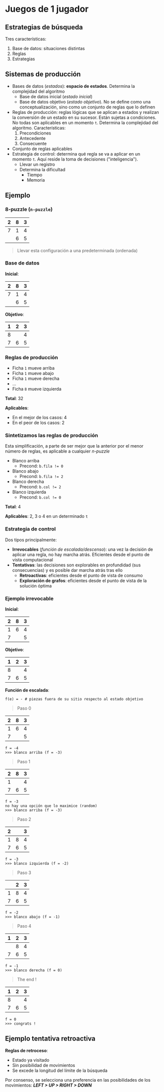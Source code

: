 # Juegos de 1 jugador

## Estrategias de búsqueda

Tres características:

1. Base de datos: situaciones distintas
1. Reglas
1. Estrategias

## Sistemas de producción

- Bases de datos (*estados*): __espacio de estados__. Determina la complejidad del algoritmo
	- Base de datos inicial (*estado inicial*)
	- Base de datos objetivo (*estado objetivo*). No se define como una conceptualización, sino como un conjunto de reglas que lo definen
- Reglas de producción: reglas lógicas que se aplican a estados y realizan la conversión de un estado en su sucesor. Están sujetas a condiciones. No todas son aplicables en un momento `t`. Determina la complejidad del algoritmo. Características:
	1. Precondiciones
	1. Antecedente
	1. Consecuente
- Conjunto de reglas aplicables
- Estrategia de control: determina qué regla se va a aplicar en un momento `t`. Aquí reside la toma de decisiones ("inteligencia").
	- Llevar un registro
	- Determina la dificultad
		- Tiempo
		- Memoria

## Ejemplo

### 8-puzzle (`n-puzzle`)

| 2 | 8 | 3 |
|---|---|---|
| 7 | 1 | 4 |
|   | 6 | 5 |

> Llevar esta configuración a una predeterminada (ordenada)

### Base de datos

__Inicial__:

| 2 | 8 | 3 |
|---|---|---|
| 7 | 1 | 4 |
|   | 6 | 5 |

__Objetivo__:

| 1 | 2 | 3 |
|---|---|---|
| 8 |   | 4 |
| 7 | 6 | 5 |

### Reglas de producción

- Ficha `1` mueve arriba
- Ficha `1` mueve abajo
- Ficha `1` mueve derecha
- ...
- Ficha `8` mueve izquierda

__Total__: 32

__Aplicables__:

- En el mejor de los casos: 4
- En el peor de los casos: 2

### Sintetizamos las reglas de producción

Esta simplificación, a parte de ser mejor que la anterior por el menor número de reglas, es aplicable a cualquier *n-puzzle*

- Blanco arriba
	- Precond: `b.fila != 0`
- Blanco abajo
	- Precond: `b.fila != 2`
- Blanco derecha
	- Precond: `b.col != 2`
- Blanco izquierda
	- Precond: `b.col != 0`

__Total__: 4

__Aplicables__: 2, 3 o 4 en un determinado `t`

### Estrategia de control

Dos tipos principalmente:

- __Irrevocables__ (*función de escalada/descenso*): una vez la decisión de aplicar una regla, no hay marcha atrás. Eficientes desde el punto de vista computacional
- __Tentativas__: las decisiones son explorables en profundidad (sus consecuencias) y es posible dar marcha atrás tras ello
	- __Retroactivas__: eficientes desde el punto de vista de consumo
	- __Exploración de grafos__: eficientes desde el punto de vista de la solución óptima

### Ejemplo irrevocable

__Inicial__:

| 2 | 8 | 3 |
|---|---|---|
| 1 | 6 | 4 |
| 7 |   | 5 |

__Objetivo__:

| 1 | 2 | 3 |
|---|---|---|
| 8 |   | 4 |
| 7 | 6 | 5 |

__Función de escalada__:

~~~
f(e) = - # piezas fuera de su sitio respecto al estado objetivo
~~~

> Paso 0

| 2 | 8 | 3 |
|---|---|---|
| 1 | 6 | 4 |
| 7 |   | 5 |

~~~
f = -4
>>> blanco arriba (f = -3)
~~~

> Paso 1

| 2 | 8 | 3 |
|---|---|---|
| 1 |   | 4 |
| 7 | 6 | 5 |

~~~
f = -3
no hay una opción que lo maximice (random)
>>> blanco arriba (f = -3)
~~~

> Paso 2

| 2 |   | 3 |
|---|---|---|
| 1 | 8 | 4 |
| 7 | 6 | 5 |

~~~
f = -3
>>> blanco izquierda (f = -2)
~~~

> Paso 3

|   | 2 | 3 |
|---|---|---|
| 1 | 8 | 4 |
| 7 | 6 | 5 |

~~~
f = -2
>>> blanco abajo (f = -1)
~~~

> Paso 4

| 1 | 2 | 3 |
|---|---|---|
|   | 8 | 4 |
| 7 | 6 | 5 |

~~~
f = -1
>>> blanco derecha (f = 0)
~~~

> The end !

| 1 | 2 | 3 |
|---|---|---|
| 8 |   | 4 |
| 7 | 6 | 5 |

~~~
f = 0
>>> congrats !
~~~

## Ejemplo tentativa retroactiva

__Reglas de retroceso__:

- Estado ya visitado
- Sin posibilidad de movimientos
- Se excede la longitud del límite de la búsqueda

Por consenso, se selecciona una preferencia en las posibilidades de los movimientos: __*LEFT > UP > RIGHT > DOWN*__
